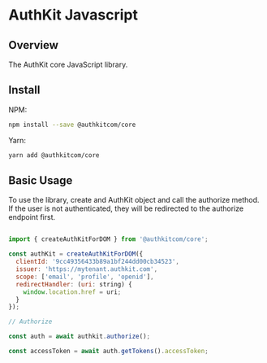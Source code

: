 # AuthKit Javascript

## Overview

The AuthKit core JavaScript library.

## Install

NPM:

``` bash
npm install --save @authkitcom/core
```

Yarn:

``` bash
yarn add @authkitcom/core
```

## Basic Usage

To use the library, create and AuthKit object and call the authorize method.  If
the user is not authenticated, they will be redirected to the authorize endpoint
first.

``` javascript

import { createAuthKitForDOM } from '@authkitcom/core';

const authKit = createAuthKitForDOM({
  clientId: '9cc49356433b89a1bf244dd00cb34523', 
  issuer: 'https://mytenant.authkit.com',
  scope: ['email', 'profile', 'openid'],
  redirectHandler: (uri: string) {
    window.location.href = uri;
  }
});

// Authorize

const auth = await authkit.authorize();

const accessToken = await auth.getTokens().accessToken;

```

